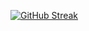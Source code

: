 [![GitHub Streak](https://github-readme-streak-stats.herokuapp.com?user=thejv-theme&theme=dark&hide_border=true&date_format=M%20j%5B%2C%20Y%5D&background=000000&border=1AAEC6)](https://git.io/streak-stats)
